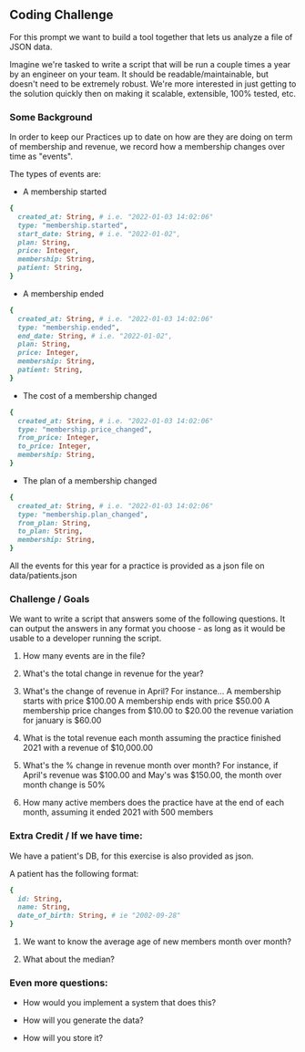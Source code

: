## Coding Challenge

For this prompt we want to build a tool together that lets us analyze a file of JSON data.

Imagine we're tasked to write a script that will be run a couple times a year by an engineer on your team. It should be readable/maintainable, but doesn't need to be extremely robust. We're more interested in just getting to the solution quickly then on making it scalable, extensible, 100% tested, etc.

### Some Background
In order to keep our Practices up to date on how are they are doing on term of membership and revenue, we record how a membership changes over time as "events". 

The types of events are:

- A membership started
```ruby
{
  created_at: String, # i.e. "2022-01-03 14:02:06"
  type: "membership.started",
  start_date: String, # i.e. "2022-01-02",
  plan: String,
  price: Integer,
  membership: String,
  patient: String,
}
```

- A membership ended
```ruby
{
  created_at: String, # i.e. "2022-01-03 14:02:06"
  type: "membership.ended",
  end_date: String, # i.e. "2022-01-02",
  plan: String,
  price: Integer,
  membership: String,
  patient: String,
}
```

- The cost of a membership changed
```ruby
{
  created_at: String, # i.e. "2022-01-03 14:02:06"
  type: "membership.price_changed",
  from_price: Integer,
  to_price: Integer,
  membership: String,
}
```

- The plan of a membership changed
```ruby
{
  created_at: String, # i.e. "2022-01-03 14:02:06"
  type: "membership.plan_changed",
  from_plan: String,
  to_plan: String,
  membership: String,
}
```

All the events for this year for a practice is provided as a json file on data/patients.json

### Challenge / Goals

We want to write a script that answers some of the following questions. It can output the answers in any format you choose - as long as it would be usable to a developer running the script.

1. How many events are in the file?
2. What's the total change in revenue for the year?
3. What's the change of revenue in April? For instance...
    A membership starts with price $100.00
    A membership ends with price $50.00
    A membership price changes from $10.00 to $20.00
 the revenue variation for january is $60.00
4.  What is the total revenue each month assuming the practice finished 2021 with a revenue of $10,000.00
5.  What's the % change in revenue month over month? 
    For instance, if April's revenue was $100.00 and May's was $150.00, the month over month change is 50%


6. How many active members does the practice have at the end of each month, assuming it ended 2021 with 500 members


### Extra Credit / If we have time:

We have a patient's DB, for this exercise is also provided as json.

A patient has the following format:
```ruby
{
  id: String,
  name: String,
  date_of_birth: String, # ie "2002-09-28"
}
```

1. We want to know the average age of new members month over month?

2. What about the median?


### Even more questions:

- How would you implement a system that does this?

- How will you generate the data?

- How will you store it?
